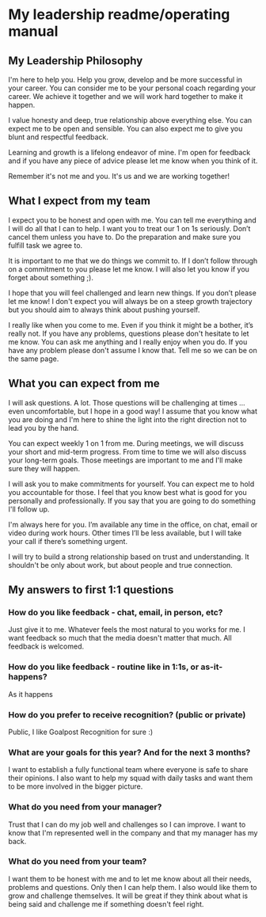 # My leadership readme/operating manual
## My Leadership Philosophy
I'm here to help you. Help you grow, develop and be more successful in your career. You can consider me to be your
personal coach regarding your career. We achieve it together and we will work hard together to make it happen.

I value honesty and deep, true relationship above everything else. You can expect me to be open and sensible. You can
also expect me to give you blunt and respectful feedback.

Learning and growth is a lifelong endeavor of mine. I'm open for feedback and if you have any piece of advice please let
me know when you think of it.

Remember it's not me and you. It's us and we are working together!

## What I expect from my team

I expect you to be honest and open with me. You can tell me everything and I will do all that I can to help. I want you
to treat our 1 on 1s seriously. Don’t cancel them unless you have to. Do the preparation and make sure you fulfill task we agree to.

It is important to me that we do things we commit to. If I don’t follow through on a commitment to you please let me
know. I will also let you know if you forget about something ;). 

I hope that you will feel challenged and learn new things. If you don’t please let me know! I don't expect you will
always be on a steep growth trajectory but you should aim to always think about pushing yourself.

I really like when you come to me. Even if you think it might be a bother, it’s really not. If you have any problems,
questions please don't hesitate to let me know. You can ask me anything and I really enjoy when you do. If you have any problem please don't assume I know that. Tell me so we can be on the same page.

## What you can expect from me
I will ask questions. A lot. Those questions will be challenging at times ... even uncomfortable, but I hope in a good way! I assume that you know what you are doing and I'm here to shine the light into the right
direction not to lead you by the hand. 

You can expect weekly 1 on 1 from me. During meetings, we will discuss your short and mid-term progress. From time to
time we will also discuss your long-term goals. Those meetings are important to me and I'll make sure they will happen.

I will ask you to make commitments for yourself. You can expect me to hold you accountable for those. I feel that you
know best what is good for you personally and professionally. If you say that you are going to do something I'll follow up.

I'm always here for you. I’m available any time in the office, on chat, email or video during work hours. Other times
I’ll be less available, but I will take your call if there’s something urgent.

I will try to build a strong relationship based on trust and understanding. It shouldn't be only about work, but about
people and true connection.

## My answers to first 1:1 questions
### How do you like feedback - chat, email, in person, etc?
Just give it to me. Whatever feels the most natural to you works for me. I want feedback so much that the media doesn't
matter that much. All feedback is welcomed.

### How do you like feedback - routine like in 1:1s, or as-it-happens?
As it happens

### How do you prefer to receive recognition? (public or private)
Public, I like Goalpost Recognition for sure :)

### What are your goals for this year? And for the next 3 months?
I want to establish a fully functional team where everyone is safe to share their opinions. I also want to help my squad with daily
tasks and want them to be more involved in the bigger picture.

### What do you need from your manager?
Trust that I can do my job well and challenges so I can improve. I want to know that I'm represented well in the company
and that my manager has my back.

### What do you need from your team?
I want them to be honest with me and to let me know about all their needs, problems and questions. Only then I can help
them. I also would like them to grow and challenge themselves. It will be great if they think about what is being said
and challenge me if something doesn't feel right.
